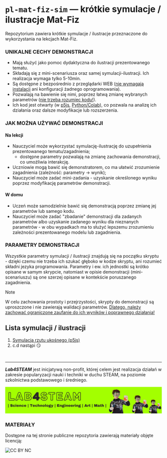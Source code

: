 # `pl-mat-fiz-sim` — krótkie symulacje / ilustracje Mat-Fiz

Repozytorium zawiera krótkie symulacje / ilustracje przeznaczone do wykorzystania na lekcjach Mat-Fiz.

### UNIKALNE CECHY DEMONSTRACJI
* Mają służyć jako pomoc dydaktyczna do ilustracji prezentowanego tematu. 
* Składają się z mini-scenariusza oraz samej symulacji-ilustracji. Ich realizacja wymaga tylko 5-10min.
* Są dostępne z bezpośrednio z przeglądarki WEB (<u>nie wymagają instalacji</u> ani konfiguracji żadnego oprogramowania).
* Pozwalają na bawienie się nimi, poprzez łatwą zmianę wybranych parametrów (<u>nie trzeba rozumiec kodu!</u>).
* Ich kod jest otwarty (w [p5js](https://editor.p5js.org/), [Python/Colab](https://colab.research.google.com/)), co pozwala na analizę ich działania oraz dalsze modyfikacje lub rozszerzenia. 

### JAK MOŻNA UŻYWAĆ DEMONSTRACJI
#### Na lekcji
* Nauczyciel może wykorzystać symulację-ilustrację do uzupełnienia prezentowanego tematu/zagadnienia;
    * dostępne parametry pozwalają na zmianę zachowania demonstracji, co umożliwia interakcję.
* Uczniowie mogą bawić się demonstratorem, co ma ułatwić zrozumienie zagadnienia (zależność: parametry -> wynik);
* Nauczyciel może zadać mini-zadania - uzyskanie określonego wyniku poprzez modyfikację parametrów demonstracji.

#### W domu
* Uczeń może samodzielnie bawić się demonstracją poprzez zmianę jej parametrów lub samego kodu.
* Nauczyciel może zadać "zbadanie" demonstracji dla zadanych parametrów albo uzyskanie zadanego wyniku dla nieznanych parametrów - w obu wypadkach ma to służyć lepszemu zrozumieniu zależności prezentowanego modelu 
lub zagadnienia.

### PARAMETRY DEMONSTRACJI
Wszystkie parametry symulacji / ilustracji znajdują się na początku skryptu - dzięki czemu nie trzeba ich szukać głęboko w kodze skryptu, ani rozumieć składni jezyka programowania.
Parametry i ew. ich jednostki są krótko opisane w samym skrypcie, natomiast w opisie demonstracji (mini-scenariuszu) są one szerzej opisane w kontekście poruszanego zagadnienia.

> [!NOTE]  
> W celu zachowania prostoty i przejrzystości, skrypty do demonstracji są uproszczone i nie zawierają walidacji parametrów. <u>Dlatego, należy zachować ograniczone zaufanie do ich wyników i poprawnego działania!</u>

## Lista symulacji / ilustracji
1. [Symulacja rzutu ukośnego (p5js)](/fiz-rzut-ukosny/README.md)
2. c.d nastąpi :smirk:

</br>

---

***Lab4STEAM*** jest inicjatywą non-profit, której celem jest realizacja działań w zakresie popularyzacji nauki i techniki w duchu STEAM, na poziomie szkolnictwa podstawowego i średniego.

[![Lab4STEAM](/media/Lab4STEAM-banner-right.png)](https://lab4steam.github.com)

### MATERIAŁY
Dostępne na tej stronie publiczne repozytoria zawierają materiały objęte licencją:

![CC BY NC](https://mirrors.creativecommons.org/presskit/buttons/88x31/png/by-nc.png "CC BY NC")
